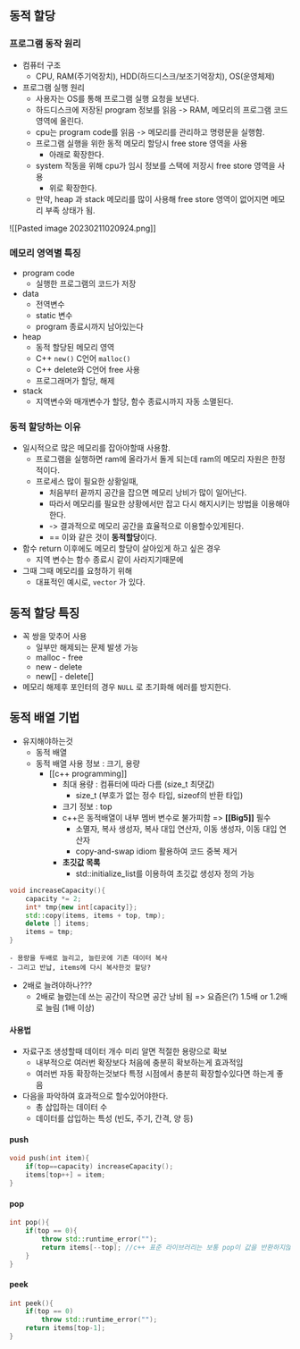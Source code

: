 ## 동적 할당
### 프로그램 동작 원리
- 컴퓨터 구조
	- CPU, RAM(주기억장치), HDD(하드디스크/보조기억장치), OS(운영체제)
- 프로그램 실행 원리
	- 사용자는 OS를 통해 프로그램 실행 요청을 보낸다.
	- 하드디스크에 저장된 program 정보를 읽음 ->  RAM, 메모리의 프로그램 코드 영역에 올린다.
	- cpu는 program code를 읽음 -> 메모리를 관리하고 명령문을 실행함.
	-  프로그램 실행을 위한 동적 메모리 할당시 free store 영역을 사용
		- 아래로 확장한다.
	- system 작동을 위해 cpu가 임시 정보를 스택에 저장시 free store 영역을 사용
		- 위로 확장한다.
	- 만약, heap 과 stack 메모리를 많이 사용해 free store 영역이 없어지면 메모리 부족 상태가 됨.

![[Pasted image 20230211020924.png]]

### 메모리 영역별 특징
- program code 
	- 실행한 프로그램의 코드가 저장
- data
	- 전역변수
	- static 변수 
	- program 종료시까지 남아있는다
- heap
	- 동적 할당된 메모리 영역
	- C++ `new()` C언어 `malloc()`
	- C++ delete와 C언어 free 사용
	- 프로그래머가 할당, 해제
- stack 
	- 지역변수와 매개변수가 할당, 함수 종료시까지 자동 소멸된다.

### 동적 할당하는 이유
- 일시적으로 많은 메모리를 잡아야할때 사용함.
	- 프로그램을 실행하면 ram에 올라가서 돌게 되는데 ram의 메모리 자원은 한정적이다.
	-  프로세스 많이 필요한 상황일때,
		- 처음부터 끝까지 공간을 잡으면 메모리 낭비가 많이 일어난다.
		- 따라서 메모리를 필요한 상황에서만 잡고 다시 해지시키는 방법을 이용해야한다.
		- -> 결과적으로 메모리 공간을 효율적으로 이용할수있게된다.
		- == 이와 같은 것이 **동적할당**이다. 
- 함수 return 이후에도 메모리 할당이 살아있게 하고 싶은 경우
	- 지역 변수는 함수 종료시 같이 사라지기때문에
- 그때 그때 메모리를 요청하기 위해
	- 대표적인 예시로, `vector` 가 있다.

## 동적 할당 특징
- 꼭 쌍을 맞추어 사용 
	- 일부만 해제되는 문제 발생 가능
	-  malloc - free
	- new - delete
	- new[] - delete[]
- 메모리 해제후 포인터의 경우 `NULL` 로 초기화해 에러를 방지한다.


## 동적 배열 기법
- 유지해야하는것
	- 동적 배열
	- 동적 배열 사용 정보 : 크기, 용량
		- [[c++ programming]]
			- 최대 용량 : 컴퓨터에 따라 다름 (size_t 최댓값)
				- size_t (부호가 없는 정수 타입, sizeof의 반환 타입)
			- 크기 정보  : top 
			- c++은 동적배열이 내부 멤버 변수로 불가피함 => **[[Big5]]** 필수
				- 소멸자, 복사 생성자, 복사 대입 연산자, 이동 생성자, 이동 대입 연산자
				- copy-and-swap idiom 활용하여 코드 중복 제거
			- **초깃값 목록**
				- std::initialize_list를 이용하여 초깃값 생성자 정의 가능
```c++
void increaseCapacity(){
	capacity *= 2;
	int* tmp{new int[capacity]};
	std::copy(items, items + top, tmp);
	delete [] items;
	items = tmp;
}
```
	- 용량을 두배로 늘리고, 늘린곳에 기존 데이터 복사
	- 그리고 반납, items에 다시 복사한것 할당?

- 2배로 늘려야하나???
	- 2배로 늘렸는데 쓰는 공간이 작으면 공간 낭비 됨 => 요즘은(?) 1.5배 or 1.2배로 늘림 (1배 이상)

#### 사용법
- 자료구조 생성할때 데이터 개수 미리 알면 적절한 용량으로 확보
	- 내부적으로 여러번 확장보다 처음에 충분히 확보하는게 효과적임
	- 여러번 자동 확장하는것보다 특정 시점에서 충분히 확장할수있다면 하는게 좋음
- 다음을 파악하여 효과적으로 할수있어야한다.
	- 총 삽입하는 데이터 수
	- 데이터를 삽입하는 특성 (빈도, 주기, 간격, 양 등)
#### push
```cpp
void push(int item){
	if(top==capacity) increaseCapacity();
	items[top++] = item;
}
```
#### pop
```cpp
int pop(){
	if(top == 0){
		throw std::runtime_error("");
		return items[--top]; //c++ 표준 라이브러리는 보통 pop이 값을 반환하지않음
	}
}
```
#### peek
```cpp
int peek(){
	if(top == 0)
		throw std::runtime_error("");
	return items[top-1];
}
```


